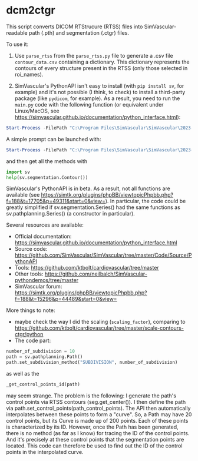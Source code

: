 # dcm2ctgr

This script converts DICOM RTStrucure (RTSS) files into SimVascular-readable path (.pth) and segmentation (.ctgr) files.

To use it:
1) Use `parse_rtss` from the `parse_rtss.py` file to generate a .csv file `contour_data.csv` containing a dictionary. This dictionary represents the contours of every structure present in the RTSS (only those selected in roi_names).

2) SimVascular's PythonAPI isn't easy to install (with `pip install sv`, for example) and it's not possible (I think, to check) to install a third-party package (like `pydicom`, for example). As a result, you need to run the `main.py` code with the following function (or equivalent under Linux/MacOS, see https://simvascular.github.io/documentation/python_interface.html):

```powershell
Start-Process -FilePath "C:\Program Files\SimVascular\SimVascular\2023-03-27\sv.bat" -NoNewWindow -ArgumentList "--python", "-- C:\Users\user_name\Documents\Code_python\dcm2ctgr\main.py"
```

A simple prompt can be launched with:

```powershell
Start-Process -FilePath "C:\Program Files\SimVascular\SimVascular\2023-03-27\sv.bat" --python`
```
and then get all the methods with
```python
import sv
help(sv.segmentation.Contour())
```
SimVascular's PythonAPI is in beta. As a result, not all functions are available (see https://simtk.org/plugins/phpBB/viewtopicPhpbb.php?f=188&t=17705&p=49311&start=0&view=). In particular, the code could be greatly simplified if sv.segmentation.Series() had the same functions as sv.pathplanning.Series() (a constructor in particular).

Several resources are available:
- Official documentation: https://simvascular.github.io/documentation/python_interface.html
- Source code: https://github.com/SimVascular/SimVascular/tree/master/Code/Source/PythonAPI
- Tools: https://github.com/ktbolt/cardiovascular/tree/master
- Other tools: https://github.com/neilbalch/SimVascular-pythondemos/tree/master
- SimVascular forum: https://simtk.org/plugins/phpBB/viewtopicPhpbb.php?f=188&t=15296&p=44489&start=0&view=

More things to note:

- maybe check the way I did the scaling (`scaling_factor`), comparing to https://github.com/ktbolt/cardiovascular/tree/master/scale-contours-ctgr/python
- The code part:
```python
number_of_subdivision = 10
path = sv.pathplanning.Path()
path.set_subdivision_method("SUBDIVISION", number_of_subdivision)
```
as well as the
```python
_get_control_points_id(path)
```

may seem strange. The problem is the following: I generate the path's control points via RTSS contours (seg.get_center()). I then define the path via path.set_control_points(path_control_points). The API then automatically interpolates between these points to form a "curve". So, a Path may have 20 control points, but its Curve is made up of 200 points. Each of these points is characterized by its ID. However, once the Path has been generated, there is no method (as far as I know) for tracing the ID of the control points. And it's precisely at these control points that the segmentation points are located. This code can therefore be used to find out the ID of the control points in the interpolated curve.  